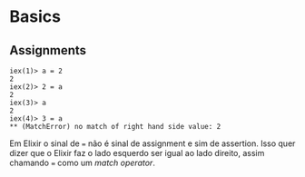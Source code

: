 Basics
==

Assignments
--

    iex(1)> a = 2
    2
    iex(2)> 2 = a
    2
    iex(3)> a
    2
    iex(4)> 3 = a
    ** (MatchError) no match of right hand side value: 2

Em Elixir o sinal de `=` não é sinal de assignment e sim de assertion. Isso quer dizer que o Elixir faz o lado esquerdo ser igual ao lado direito, assim chamando `=` como um *match operator*.
